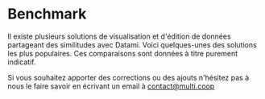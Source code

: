 


<h1 class="has-text-centered my-6">
   Benchmark
</h1>

Il existe plusieurs solutions de visualisation et d'édition de données partageant des similitudes avec Datami. Voici quelques-unes des solutions les plus populaires. Ces comparaisons sont données à titre purement indicatif.

Si vous souhaitez apporter des corrections ou des ajouts n'hésitez pas à nous le faire savoir en écrivant un email à contact@multi.coop
